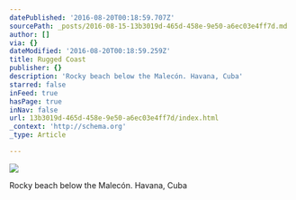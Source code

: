 ```yaml
---
datePublished: '2016-08-20T00:18:59.707Z'
sourcePath: _posts/2016-08-15-13b3019d-465d-458e-9e50-a6ec03e4ff7d.md
author: []
via: {}
dateModified: '2016-08-20T00:18:59.259Z'
title: Rugged Coast
publisher: {}
description: 'Rocky beach below the Malecón. Havana, Cuba'
starred: false
inFeed: true
hasPage: true
inNav: false
url: 13b3019d-465d-458e-9e50-a6ec03e4ff7d/index.html
_context: 'http://schema.org'
_type: Article

---
```

![](https://the-grid-user-content.s3-us-west-2.amazonaws.com/bb05b145-a540-45ac-92f9-1183b5bb5578.jpg)

Rocky beach below the Malecón. Havana, Cuba